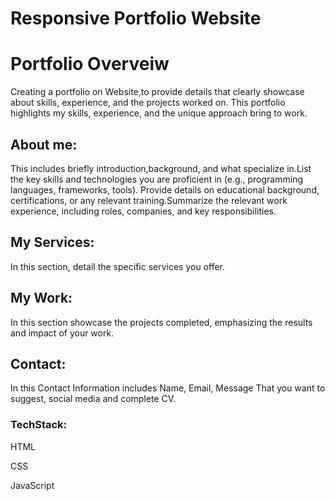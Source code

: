 # Responsive Portfolio Website

# Portfolio Overveiw
Creating a portfolio on Website,to provide details that clearly showcase about skills, experience, and the projects worked on.
This portfolio highlights my skills, experience, and the unique approach bring to work.
## About me:
This includes briefly introduction,background, and what specialize in.List the key skills and technologies you are proficient in (e.g., programming languages, frameworks, tools). Provide details on educational background, certifications, or any relevant training.Summarize the relevant work experience, including roles, companies, and key responsibilities.
## My Services: 
In this section, detail the specific services you offer.
## My Work: 
In this section showcase the projects completed, emphasizing the results and impact of your work.
## Contact: 
In this Contact Information includes Name, Email, Message That you want to suggest, social media and complete CV.

### TechStack:
HTML

CSS

JavaScript


